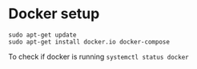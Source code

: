 # Docker setup

```
sudo apt-get update
sudo apt-get install docker.io docker-compose
```

To check if docker is running `systemctl status docker`
